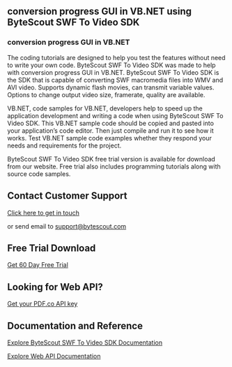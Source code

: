 ## conversion progress GUI in VB.NET using ByteScout SWF To Video SDK

### conversion progress GUI in VB.NET

The coding tutorials are designed to help you test the features without need to write your own code. ByteScout SWF To Video SDK was made to help with conversion progress GUI in VB.NET. ByteScout SWF To Video SDK is the SDK that is capable of converting SWF macromedia files into WMV and AVI video. Supports dynamic flash movies, can transmit variable values. Options to change output video size, framerate, quality are available.

VB.NET, code samples for VB.NET, developers help to speed up the application development and writing a code when using ByteScout SWF To Video SDK. This VB.NET sample code should be copied and pasted into your application’s code editor. Then just compile and run it to see how it works. Test VB.NET sample code examples whether they respond your needs and requirements for the project.

ByteScout SWF To Video SDK free trial version is available for download from our website. Free trial also includes programming tutorials along with source code samples.

## Contact Customer Support

[Click here to get in touch](https://bytescout.zendesk.com/hc/en-us/requests/new?subject=ByteScout%20SWF%20To%20Video%20SDK%20Question)

or send email to [support@bytescout.com](mailto:support@bytescout.com?subject=ByteScout%20SWF%20To%20Video%20SDK%20Question) 

## Free Trial Download

[Get 60 Day Free Trial](https://bytescout.com/download/web-installer?utm_source=github-readme)

## Looking for Web API? 

[Get your PDF.co API key](https://pdf.co/documentation/api?utm_source=github-readme)

## Documentation and Reference

[Explore ByteScout SWF To Video SDK Documentation](https://bytescout.com/documentation/index.html?utm_source=github-readme)

[Explore Web API Documentation](https://pdf.co/documentation/api?utm_source=github-readme)